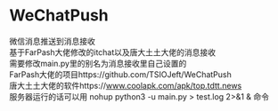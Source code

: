 # WeChatPush
微信消息推送到消息接收    
基于FarPash大佬修改的itchat以及唐大土土大佬的消息接收    
需要修改main.py里的别名为消息接收里自己设置的    
FarPash大佬的项目https://github.com/TSIOJeft/WeChatPush    
唐大土土大佬的软件https://www.coolapk.com/apk/top.tdtt.news    
服务器运行的话可以用   nohup python3 -u main.py > test.log 2>&1 &    命令      
